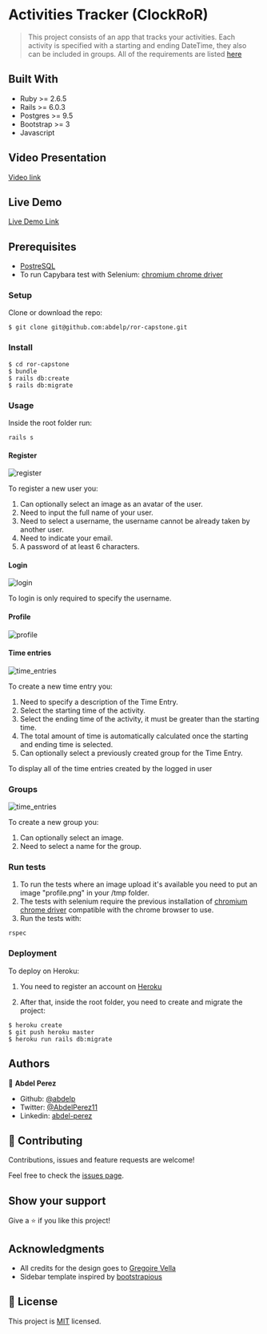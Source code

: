 # Activities Tracker (ClockRoR)

> This project consists of an app that tracks your activities. Each activity is specified with a starting and ending DateTime, they also can be included in groups. All of the requirements are listed [here](https://www.notion.so/Group-our-transactions-ccea2b6642664540a70de9f30bdff4ce)

## Built With

- Ruby >= 2.6.5
- Rails >= 6.0.3
- Postgres >= 9.5
- Bootstrap >= 3
- Javascript

## Video Presentation

[Video link](https://www.loom.com/share/68fa44cadc4e4597a410a3ce3918e1ff)

## Live Demo

[Live Demo Link](https://whispering-retreat-92662.herokuapp.com)


## Prerequisites

- [PostreSQL](https://www.postgresql.org/download/)
- To run Capybara test with Selenium: [chromium chrome driver](https://chromedriver.chromium.org/downloads)

### Setup

Clone or download the repo:

```
$ git clone git@github.com:abdelp/ror-capstone.git
```

### Install

```
$ cd ror-capstone
$ bundle
$ rails db:create
$ rails db:migrate
```

### Usage

Inside the root folder run:

```
rails s
```

#### Register

![register](./app/assets/images/register.png)

To register a new user you:

1. Can optionally select an image as an avatar of the user.
2. Need to input the full name of your user.
3. Need to select a username, the username cannot be already taken by another user.
4. Need to indicate your email.
5. A password of at least 6 characters.

#### Login

![login](./app/assets/images/login.png)

To login is only required to specify the username.

#### Profile

![profile](./app/assets/images/profile.png)

#### Time entries

![time_entries](./app/assets/images/time_entries.png)

To create a new time entry you:

1. Need to specify a description of the Time Entry.
2. Select the starting time of the activity.
3. Select the ending time of the activity, it must be greater than the starting time.
4. The total amount of time is automatically calculated once the starting and ending time is selected.
5. Can optionally select a previously created group for the Time Entry.

To display all of the time entries created by the logged in user 


### Groups

![time_entries](./app/assets/images/groups.png)

To create a new group you:

1. Can optionally select an image.
2. Need to select a name for the group.

### Run tests

1. To run the tests where an image upload it's available you need to put an image "profile.png" in your /tmp folder.
2. The tests with selenium require the previous installation of [chromium chrome driver](https://chromedriver.chromium.org/downloads) compatible with the chrome browser to use.
3. Run the tests with:

```
rspec
```

### Deployment

To deploy on Heroku:

1. You need to register an account on [Heroku](https://www.heroku.com)

2. After that, inside the root folder, you need to create and migrate the project:

```
$ heroku create
$ git push heroku master
$ heroku run rails db:migrate
```

## Authors

👤 **Abdel Perez**

- Github: [@abdelp](https://github.com/abdelp)
- Twitter: [@AbdelPerez11](https://twitter.com/AbdelPerez11)
- Linkedin: [abdel-perez](https://www.linkedin.com/in/abdel-perez)

## 🤝 Contributing

Contributions, issues and feature requests are welcome!

Feel free to check the [issues page](issues/).

## Show your support

Give a ⭐️ if you like this project!

## Acknowledgments

- All credits for the design goes to [Gregoire Vella](https://www.behance.net/gallery/19759151/Snapscan-iOs-design-and-branding?tracking_source=)
- Sidebar template inspired by [bootstrapious](https://bootstrapious.com)

## 📝 License

This project is [MIT](lic.url) licensed.
